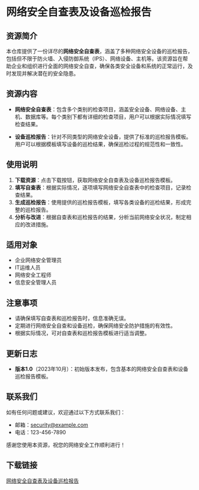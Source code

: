 # 网络安全自查表及设备巡检报告

## 资源简介

本仓库提供了一份详尽的**网络安全自查表**，涵盖了多种网络安全设备的巡检报告，包括但不限于防火墙、入侵防御系统（IPS）、网络设备、主机等。该资源旨在帮助企业和组织进行全面的网络安全自查，确保各类安全设备和系统的正常运行，及时发现并解决潜在的安全隐患。

## 资源内容

- **网络安全自查表**：包含多个类别的检查项目，涵盖安全设备、网络设备、主机、数据库等。每个类别下都有详细的检查项目，用户可以根据实际情况填写检查结果。
  
- **设备巡检报告**：针对不同类型的网络安全设备，提供了标准的巡检报告模板。用户可以根据模板填写设备的巡检结果，确保巡检过程的规范性和一致性。

## 使用说明

1. **下载资源**：点击下载按钮，获取网络安全自查表及设备巡检报告模板。
2. **填写自查表**：根据实际情况，逐项填写网络安全自查表中的检查项目，记录检查结果。
3. **生成巡检报告**：使用提供的巡检报告模板，填写各类设备的巡检结果，形成完整的巡检报告。
4. **分析与改进**：根据自查表和巡检报告的结果，分析当前网络安全状况，制定相应的改进措施。

## 适用对象

- 企业网络安全管理员
- IT运维人员
- 网络安全工程师
- 信息安全管理人员

## 注意事项

- 请确保填写自查表和巡检报告时，信息准确无误。
- 定期进行网络安全自查和设备巡检，确保网络安全防护措施的有效性。
- 根据实际情况，可对自查表和巡检报告模板进行适当调整。

## 更新日志

- **版本1.0**（2023年10月）：初始版本发布，包含基本的网络安全自查表和设备巡检报告模板。

## 联系我们

如有任何问题或建议，欢迎通过以下方式联系我们：

- 邮箱：security@example.com
- 电话：123-456-7890

感谢您使用本资源，祝您的网络安全工作顺利进行！

## 下载链接

[网络安全自查表及设备巡检报告](https://pan.quark.cn/s/d42eafe28241)